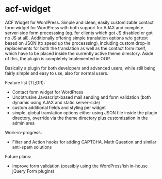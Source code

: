 acf-widget
==========

ACF Widget for WordPress. Simple and clean, easily customizable contact form widget for WordPress with both support for AJAX and complete server-side form processsing (eg. for clients which got JS disabled or got no JS at all). Additionally offering simple translation options w/o gettext based on JSON (to speed up the processsing), including custom drop-in replacements for both the translation as well as the contact form itself, which have to be placed inside the currently active theme directory. Aside of this, the plugin is completely implemented in OOP. 

Basically a plugin for both developers and advanced users, while still being fairly simple and easy to use, also for normal users.

Feature list (TL;DR):
- Contact form widget for WordPress
- Unobtrusive Javascript-based mail sending and form validation (both dynamic using AJAX and static server-side)
- custom additional fields and styling per widget
- simple, global translation options either using JSON file inside the plugin directory, override via the theme directory plus customization in the admin area


Work-in-progress:
- Filter and Action hooks for adding CAPTCHA, Math Question and similar anti-spam solutions

Future plans:
- Improve form validation (possibly using the WordPress'ish in-house jQuery Form plugins)
